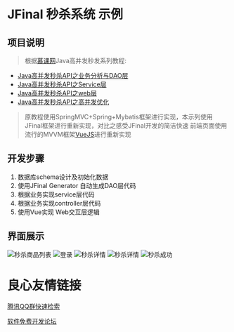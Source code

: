 
# JFinal 秒杀系统 示例

## 项目说明
	
> 根据[慕课网](http://www.imooc.com/)Java高并发秒发系列教程: 
> 
- [Java高并发秒杀API之业务分析与DAO层](http://www.imooc.com/learn/587)
- [Java高并发秒杀API之Service层](http://www.imooc.com/learn/631)
- [Java高并发秒杀API之web层](http://www.imooc.com/learn/630)
- [Java高并发秒杀API之高并发优化](http://www.imooc.com/learn/632)
> 
> 原教程使用SpringMVC+Spring+Mybatis框架进行实现，本示列使用JFinal框架进行重新实现，对比之感受JFinal开发的简洁快速
> 前端页面使用流行的MVVM框架[VueJS](https://vuejs.org.cn/)进行重新实现
> 

## 开发步骤
1. 数据库schema设计及初始化数据
2. 使用JFinal Generator 自动生成DAO层代码
3. 根据业务实现service层代码
4. 根据业务实现controller层代码
5. 使用Vue实现 Web交互层逻辑
	
## 界面展示
![秒杀商品列表](http://git.oschina.net/uploads/images/2016/0907/182157_46625ace_95502.png "秒杀列表")
![登录](http://git.oschina.net/uploads/images/2016/0907/182324_b60322d7_95502.png "秒杀登录")
![秒杀详情](http://git.oschina.net/uploads/images/2016/0907/182354_0c42b452_95502.png "秒杀详情：秒杀中")
![秒杀详情](http://git.oschina.net/uploads/images/2016/0907/182443_dbf502c0_95502.png "秒杀详情：倒计时")
![秒杀成功](http://git.oschina.net/uploads/images/2016/0907/182546_c1781ab1_95502.png "秒杀成功")


 # 良心友情链接

[腾讯QQ群快速检索](http://u.720life.cn/s/8cf73f7c)

[软件免费开发论坛](http://u.720life.cn/s/bbb01dc0)